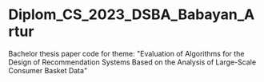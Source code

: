 # Diplom_CS_2023_DSBA_Babayan_Artur
Bachelor thesis paper code for theme:
"Evaluation of Algorithms for the Design of Recommendation Systems Based on the Analysis of Large-Scale Consumer Basket Data"

